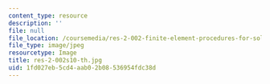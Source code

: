 ```yaml
---
content_type: resource
description: ''
file: null
file_location: /coursemedia/res-2-002-finite-element-procedures-for-solids-and-structures-spring-2010/1fd027eb5cd4aab02b08536954fdc38d_res-2-002s10-th.jpg
file_type: image/jpeg
resourcetype: Image
title: res-2-002s10-th.jpg
uid: 1fd027eb-5cd4-aab0-2b08-536954fdc38d
---
```

